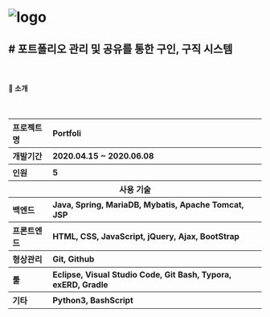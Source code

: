 # ![logo](https://github.com/yh0921k/1d2f-portfoli/blob/master/src/main/webapp/resources/assets/images/logo/logo2.png?raw=true)
## # 포트폴리오 관리 및 공유를 통한 구인, 구직 시스템
<br/>

#### :pushpin: 소개
<br/>

<table class="tg">
    <tr align="left">
      <th>프로젝트명</th>
      <th>Portfoli</th>
    </tr>
    <tr align="left">
      <th>개발기간</th>
      <th>2020.04.15 ~ 2020.06.08</th>
    </tr>
    <tr align="left">
      <th>인원</th>
      <th>5</th>
    </tr>
    <tr>
      <th colspan="2">사용 기술</th>
    </tr>
    <tr align="left">
      <th>백엔드</th>
      <th>Java, Spring, MariaDB, Mybatis, Apache Tomcat, JSP</th>
    </tr>
    <tr align="left">
      <th>프론트엔드</th>
      <th>HTML, CSS, JavaScript, jQuery, Ajax, BootStrap</th>
    </tr>
    <tr align="left">
      <th>형상관리</th>
      <th>Git, Github</th>
    </tr>
    <tr align="left">
      <th>툴</th>
      <th>Eclipse, Visual Studio Code, Git Bash, Typora, exERD, Gradle</th>
    </tr>
    <tr align="left">
      <th>기타</th>
      <th>Python3, BashScript</th>
    </tr>
  </table>
